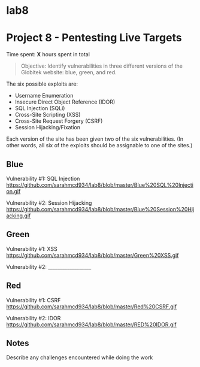 # lab8

# Project 8 - Pentesting Live Targets

Time spent: **X** hours spent in total

> Objective: Identify vulnerabilities in three different versions of the Globitek website: blue, green, and red.

The six possible exploits are:
* Username Enumeration
* Insecure Direct Object Reference (IDOR)
* SQL Injection (SQLi)
* Cross-Site Scripting (XSS)
* Cross-Site Request Forgery (CSRF)
* Session Hijacking/Fixation

Each version of the site has been given two of the six vulnerabilities. (In other words, all six of the exploits should be assignable to one of the sites.)

## Blue

Vulnerability #1: SQL Injection https://github.com/sarahmcd934/lab8/blob/master/Blue%20SQL%20Injection.gif

Vulnerability #2: Session Hijacking https://github.com/sarahmcd934/lab8/blob/master/Blue%20Session%20Hijacking.gif


## Green

Vulnerability #1: XSS https://github.com/sarahmcd934/lab8/blob/master/Green%20XSS.gif

Vulnerability #2: __________________


## Red

Vulnerability #1: CSRF https://github.com/sarahmcd934/lab8/blob/master/Red%20CSRF.gif

Vulnerability #2: IDOR https://github.com/sarahmcd934/lab8/blob/master/RED%20IDOR.gif


## Notes

Describe any challenges encountered while doing the work
